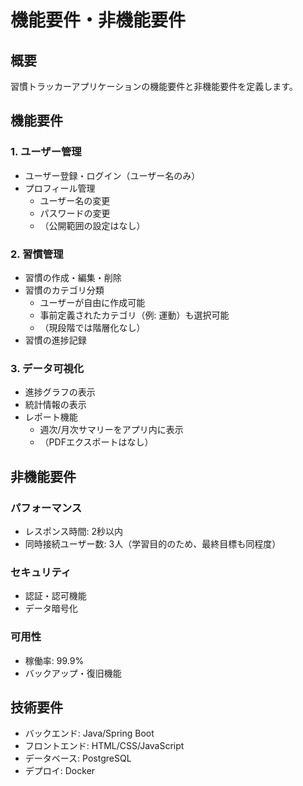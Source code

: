 # 機能要件・非機能要件

## 概要
習慣トラッカーアプリケーションの機能要件と非機能要件を定義します。

## 機能要件

### 1. ユーザー管理
- ユーザー登録・ログイン（ユーザー名のみ）
- プロフィール管理
  - ユーザー名の変更
  - パスワードの変更
  - （公開範囲の設定はなし）

### 2. 習慣管理
- 習慣の作成・編集・削除
- 習慣のカテゴリ分類
  - ユーザーが自由に作成可能
  - 事前定義されたカテゴリ（例: 運動）も選択可能
  - （現段階では階層化なし）
- 習慣の進捗記録

### 3. データ可視化
- 進捗グラフの表示
- 統計情報の表示
- レポート機能
  - 週次/月次サマリーをアプリ内に表示
  - （PDFエクスポートはなし）

## 非機能要件

### パフォーマンス
- レスポンス時間: 2秒以内
- 同時接続ユーザー数: 3人（学習目的のため、最終目標も同程度）

### セキュリティ
- 認証・認可機能
- データ暗号化

### 可用性
- 稼働率: 99.9%
- バックアップ・復旧機能

## 技術要件
- バックエンド: Java/Spring Boot
- フロントエンド: HTML/CSS/JavaScript
- データベース: PostgreSQL
- デプロイ: Docker

